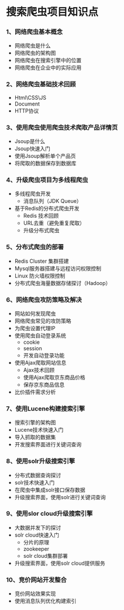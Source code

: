 # 搜索爬虫项目知识点

### 1、网络爬虫基本概念

* 网络爬虫是什么
* 网络爬虫的架构图
* 网络爬虫在搜索引擎中的位置
* 网络爬虫在企业中的实际应用

### 2、网络爬虫基础技术回顾

* Html\CSS\JS
* Document
* HTTP协议

### 3、使用爬虫使用爬虫技术爬取产品详情页

* Jsoup是什么
* Jsoup快速入门
* 使用Jsoup解析单个产品页
* 将爬取的数据保存到数据库

### 4、升级爬虫项目为多线程爬虫

* 多线程爬虫开发
  * 消息队列（JDK Queue）
* 基于Redis的分布式爬虫开发
  * Redis 技术回顾
  * URL去重（避免重复爬取）
  * 升级分布式爬虫

### 5、分布式爬虫的部署

* Redis Cluster 集群搭建
* Mysql服务器搭建与远程访问权限控制
* Linux 防火墙权限控制
* 分布式爬虫海量数据存储探讨（Hadoop）

### 6、网络爬虫攻防策略及解决

* 网站如何发现爬虫
* 网络爬虫常见的攻防策略
* 为爬虫设置代理IP
* 使用爬虫自动登录系统
  * cookie
  * session
  * 开发自动登录功能
* 使用Ajax爬取网站信息
  * Ajax技术回顾
  * 使用Ajax爬取京东商品价格
  * 保存京东商品信息
* 比价插件需求分析

### 7、使用Lucene构建搜索引擎

* 搜索引擎的架构图
* Lucene技术快速入门
* 导入抓取的数据集
* 开发搜索界面进行关键词查询

### 8、使用solr升级搜索引擎

* 分布式数据查询探讨
* solr技术快速入门
* 在爬虫中集成solr接口保存数据
* 升级搜索界面，使用solr进行关键词查询

### 9、使用slor cloud升级搜索引擎

* 大数据并发下的探讨
* solr cloud快速入门
  * 分片的原理
  * zookeeper
  * solr cloud集群部署
* 升级搜索界面，使用solr cloud提供服务

### 10、竞价网站开发整合

* 竞价网站效果实现
* 使用消息队列优化构建索引



